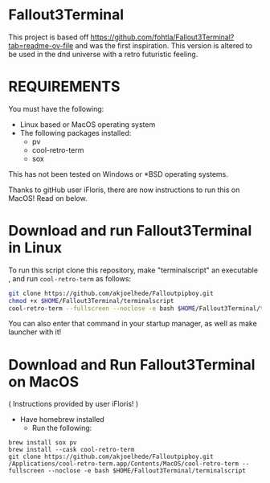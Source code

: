 # Fallout3Terminal

This project is based off https://github.com/fohtla/Fallout3Terminal?tab=readme-ov-file and was the first inspiration. This version is altered to be used in the dnd universe with a retro futuristic feeling.

# REQUIREMENTS

You must have the following:

* Linux based or MacOS operating system
* The following packages installed:
    * pv
    * cool-retro-term
    * sox

This has not been tested on Windows or *BSD operating systems.

Thanks to gitHub user iFloris, there are now instructions to run this on MacOS! Read on below.

# Download and run Fallout3Terminal in Linux

To run this script clone this repository, make "terminalscript" an executable , and run `cool-retro-term` as follows:

```bash
git clone https://github.com/akjoelhede/Falloutpipboy.git
chmod +x $HOME/Fallout3Terminal/terminalscript
cool-retro-term --fullscreen --noclose -e bash $HOME/Fallout3Terminal/terminalscript
```

You can also enter that command in your startup manager, as well as make launcher with it!

# Download and Run Fallout3Terminal on MacOS

 ( Instructions provided by user iFloris! )

* Have homebrew installed
   * Run the following:
```
brew install sox pv
brew install --cask cool-retro-term
git clone https://github.com/akjoelhede/Falloutpipboy.git
/Applications/cool-retro-term.app/Contents/MacOS/cool-retro-term --fullscreen --noclose -e bash $HOME/Fallout3Terminal/terminalscript
```
